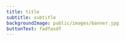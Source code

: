 ```yaml
---
title: title
subtitle: subtitle
backgroundImage: public/images/banner.jpg
buttonText: fadfasdf
---
```

